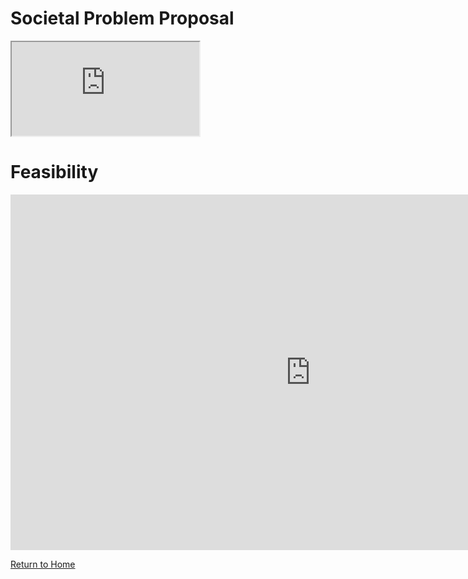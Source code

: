# Societal Problem Proposal

<iframe src="https://docs.google.com/document/d/e/2PACX-1vRON6s2u2D3A_em-s7-zk2XoZmVsC-zWV50jKnwEqum0RZobhuCDwkOSEXXA1YBFe3a4gyfsPizJiHl/pub?embedded=true"></iframe>

# Feasibility

<iframe src="https://docs.google.com/presentation/d/1oEG0XOFIx9PWYIOW7LC1kI6yOBOn3sZoKoYkfsf2csU/embed?start=false&loop=false&delayms=60000" frameborder="0" width="960" height="569" allowfullscreen="true" mozallowfullscreen="true" webkitallowfullscreen="true"></iframe>

<p><a href="https://dledw001.github.io/BabyBites/">Return to Home</a></p>